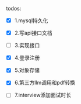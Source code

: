 todos:

- [x] 1.mysql持久化
- [x] 2.写api接口文档
- [ ] 3.实现接口
- [x] 4.登录注册
- [x] 5.对象存储
- [x] 6.第三方llm调用和pdf转换
- [ ] 7.interview添加面试时长





